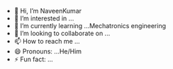 - 👋 Hi, I’m NaveenKumar
- 👀 I’m interested in ... 
- 🌱 I’m currently learning ...Mechatronics engineering
- 💞️ I’m looking to collaborate on ...
- 📫 How to reach me ...
- 😄 Pronouns: ...He/Him
- ⚡ Fun fact: ...

<!---
NaveenKumar-1204/NaveenKumar-1204 is a ✨ special ✨ repository because its `README.md` (this file) appears on your GitHub profile.
You can click the Preview link to take a look at your changes.
--->
